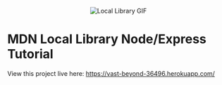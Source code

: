 <p align="center">
<img src="https://media0.giphy.com/media/tQMclSC9DqBREaS3v6/giphy.gif?cid=790b7611276590fc76d42a027b246d175ce60d92bf6562ca&rid=giphy.gif&ct=g" alt="Local Library GIF" />
</p>


# MDN Local Library Node/Express Tutorial

View this project live here: https://vast-beyond-36496.herokuapp.com/
